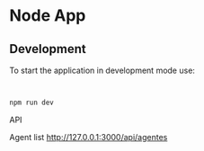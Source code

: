 # Node App

## Development

To start the application in development mode use:


```js


npm run dev

```


API

Agent list
http://127.0.0.1:3000/api/agentes


```

